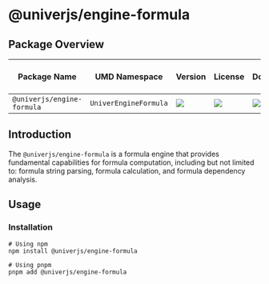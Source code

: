 # @univerjs/engine-formula

## Package Overview

| Package Name | UMD Namespace | Version | License | Downloads | Contains CSS | Contains i18n locales |
| --- | --- | --- | --- | --- | :---: | :---: |
| `@univerjs/engine-formula` | `UniverEngineFormula` | [![][npm-version-shield]][npm-version-link] | ![][npm-license-shield] | ![][npm-downloads-shield] | ❌ | ❌ |

## Introduction

The `@univerjs/engine-formula` is a formula engine that provides fundamental capabilities for formula computation, including but not limited to: formula string parsing, formula calculation, and formula dependency analysis.

## Usage

### Installation

```shell
# Using npm
npm install @univerjs/engine-formula

# Using pnpm
pnpm add @univerjs/engine-formula
```

<!-- Links -->
[npm-version-shield]: https://img.shields.io/npm/v/@univerjs/engine-formula?style=flat-square
[npm-version-link]: https://npmjs.com/package/@univerjs/engine-formula
[npm-license-shield]: https://img.shields.io/npm/l/@univerjs/engine-formula?style=flat-square
[npm-downloads-shield]: https://img.shields.io/npm/dm/@univerjs/engine-formula?style=flat-square
